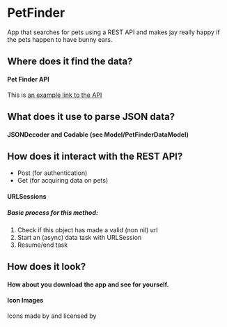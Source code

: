 # PetFinder


App that searches for pets using a REST API and makes jay really happy if the pets happen to have bunny ears.


## Where does it find the data?
#### Pet Finder API

This is [an example link to the API](https://api.petfinder.com/v2/animals?type=rabbit&location=Apex,%20NC "Pet Finder API") 
 

## What does it use to parse JSON data?
#### JSONDecoder and Codable (see Model/PetFinderDataModel)

## How does it interact with the REST API?
- Post (for authentication)
- Get (for acquiring data on pets)

#### URLSessions
##### Basic process for this method:
1. Check if this object has made a valid (non nil) url
2. Start an (async) data task with URLSession
3. Resume/end task


## How does it look?
#### How about you download the app and see for yourself.



#### Icon Images
Icons made by [](https://www.flaticon.com/authors/freepik "Freekpik") and licensed by [](http://creativecommons.org/licenses/by/3.0/ "Creative Commons BY 3.0")

